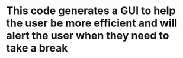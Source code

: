 # This code generates a GUI to help the user be more efficient and will alert the user when they need to take a break
